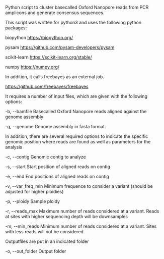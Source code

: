 Python script to cluster basecalled Oxford Nanopore reads from PCR amplicons and generate consensus sequences.

This script was written for python3 and uses the following python packages:

biopython https://biopython.org/

pysam https://github.com/pysam-developers/pysam

scikit-learn https://scikit-learn.org/stable/

numpy https://numpy.org/

In addition, it calls freebayes as an external job.

https://github.com/freebayes/freebayes

It requires a number of input files, which are given with the following options:

  -b, --bamfile Basecalled Oxford Nanopore reads aligned against the genome assembly

  -g, --genome Genome assembly in fasta format.

In addition, there are several required options to indicate the specific genomic position where reads are found as well as parameters for the analysis 

  -c, --contig Genomic contig to analyze

  -s, --start Start position of aligned reads on contig

  -e, --end End positions of aligned reads on contig

  -v, --var_freq_min Minimum frequence to consider a variant (should be adjusted for higher ploidies)

  -p, --ploidy Sample ploidy

  -r, --reads_max Maximum number of reads considered at a variant. Reads at sites with higher sequencing depth will be downsamples

  -m, --min_reads Minimum number of reads considered at a variant. Sites with less reads will not be considered.

Outputfiles are put in an indicated folder

  -o, --out_folder Output folder                                                                             
